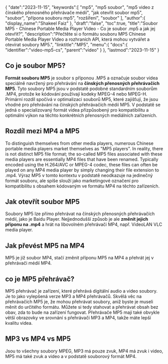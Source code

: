 {
   "date":"2023-11-15",
   "keywords":[
"mp5",
"mp5 soubor",
"mp5 video z čínského přenosného přehrávače médií",
"jak otevřít soubor mp5",
"soubor",
"přípona souboru mp5",
"rozšíření",
"soubor"
],
   "author":{
      "display_name":"Shakeel Faiz"
},
   "draft":"false",
   "toc":true,
   "title":"Soubor MP5 - Chinese Portable Media Player Video - Co je soubor .mp5 a jak jej otevřít?",
   "description":"Přečtěte si o formátu souboru MP5 Chinese Portable Media Player Video a rozhraních API, která mohou vytvářet a otevírat soubory MP5.",
   "linktitle":"MP5",
   "menu":{
      "docs":{
         "identifier":"video-mp5-cs",
         "parent":"video"
}
},
   "lastmod":"2023-11-15"
}

## Co je soubor MP5?

**Formát souboru MP5** je soubor s příponou .MP5 a označuje soubor videa speciálně navržený pro přehrávání na **čínských přenosných přehrávačích MP5**. Tyto soubory MP5 jsou v podstatě podobné standardním souborům .MP4, protože ke kódování používají kodeky MPEG-4 nebo MPEG-H. Primární rozdíl spočívá v optimalizaci souborů MP5, které zajišťují, že jsou vhodné pro přehrávání na čínských přehrávačích médií MP5. V podstatě se jedná o specializovaný formát videa přizpůsobený pro kompatibilitu a optimální výkon na těchto konkrétních přenosných mediálních zařízeních.

## Rozdíl mezi MP4 a MP5

To distinguish themselves from other media players, numerous Chinese portable media players market themselves as "MP5 players". In reality, there is not distinct MP5 file format; the so-called MP5 files associated with these media players are essentially MP4 files that have been renamed. Typically encoded using the H.264/AVC or MPEG-4 codec, these files can often be played on any MP4 media player by simply changing their file extension to .mp4. Výraz MP5 v tomto kontextu v podstatě neodkazuje na jedinečný formát souboru, ale spíše slouží jako marketingové označení pro kompatibilitu s obsahem kódovaným ve formátu MP4 na těchto zařízeních.

## Jak otevřít soubor MP5

Soubory MP5 lze přímo přehrávat na čínských přenosných přehrávačích médií, jako je Baidu Player. Nejjednodušší způsob je ale **změnit jejich příponu na .mp4** a hrát na libovolném přehrávači MP4, např. VideoLAN VLC media player.

## Jak převést MP5 na MP4

MP5 je již soubor MP4, stačí změnit příponu MP5 na MP4 a přehrát jej v přehrávači médií MP4.

## co je MP5 přehrávač?

MP5 přehrávač je zařízení, které přehrává digitální audio a video soubory. Je to jako vylepšená verze MP3 a MP4 přehrávačů. Skvělá věc na přehrávačích MP5 je, že mohou přehrávat soubory, aniž byste je museli měnit do určitého formátu. Můžete si tedy stahovat a přehrávat obsah bez obav, zda to bude na zařízení fungovat. Přehrávače MP5 mají také obvykle větší obrazovky ve srovnání s přehrávači MP3 a MP4, takže máte lepší kvalitu videa.

## MP3 vs MP4 vs MP5

Jsou to všechny soubory MPEG, MP3 má pouze zvuk, MP4 má zvuk i video, MP5 má také zvuk a video a v podstatě souborový formát MP4.


